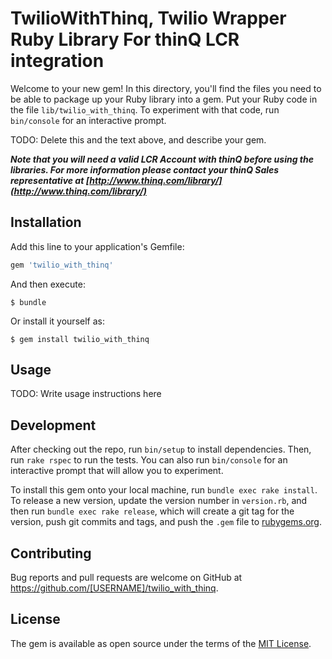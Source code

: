 # TwilioWithThinq, Twilio Wrapper Ruby Library For thinQ LCR integration

Welcome to your new gem! In this directory, you'll find the files you need to be able to package up your Ruby library into a gem. Put your Ruby code in the file `lib/twilio_with_thinq`. To experiment with that code, run `bin/console` for an interactive prompt.

TODO: Delete this and the text above, and describe your gem.

*__Note that you will need a valid LCR Account with thinQ before using the libraries. For more information please contact your thinQ Sales representative at [http://www.thinq.com/library/](http://www.thinq.com/library/)__*

## Installation

Add this line to your application's Gemfile:

```ruby
gem 'twilio_with_thinq'
```

And then execute:

    $ bundle

Or install it yourself as:

    $ gem install twilio_with_thinq

## Usage

TODO: Write usage instructions here

## Development

After checking out the repo, run `bin/setup` to install dependencies. Then, run `rake rspec` to run the tests. You can also run `bin/console` for an interactive prompt that will allow you to experiment.

To install this gem onto your local machine, run `bundle exec rake install`. To release a new version, update the version number in `version.rb`, and then run `bundle exec rake release`, which will create a git tag for the version, push git commits and tags, and push the `.gem` file to [rubygems.org](https://rubygems.org).

## Contributing

Bug reports and pull requests are welcome on GitHub at https://github.com/[USERNAME]/twilio_with_thinq.


## License

The gem is available as open source under the terms of the [MIT License](http://opensource.org/licenses/MIT).

